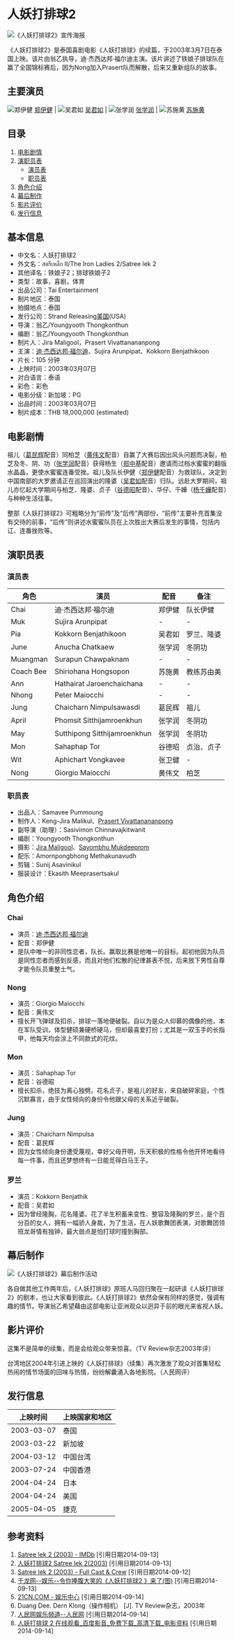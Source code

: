 # 人妖打排球2

![《人妖打排球2》宣传海报](https://bkimg.cdn.bcebos.com/pic/b03533fa828ba61ef9a2a0304234970a304e5964?x-bce-process=image/format,f_auto/resize,m_fill,limit_1,w_204,h_204)

《人妖打排球2》是泰国喜剧电影《人妖打排球》的续篇，于2003年3月7日在泰国上映。该片由翁乙执导，迪·杰西达邦·福尔迪主演。该片讲述了铁娘子排球队在赢了全国锦标赛后，因为Nong加入Prasert队而解散，后来又重新组队的故事。

## 主要演员

![郑伊健](https://bkimg.cdn.bcebos.com/pic/b03533fa828ba61ea8d3d262286c800a304e251ff37c?x-bce-process=image/format,f_auto/resize,m_fill,limit_1,w_82,h_102) [郑伊健](https://item/%E9%83%91%E4%BC%8A%E5%81%A5/324247) | ![吴君如](https://bkimg.cdn.bcebos.com/pic/d01373f082025aafa40f2c278bb5bc64034f79f0ac9d?x-bce-process=image/format,f_auto/resize,m_fill,limit_1,w_82,h_102) [吴君如](https://item/%E5%90%B4%E5%90%9B%E5%A6%82/801267) | ![张学润](https://bkimg.cdn.bcebos.com/pic/3bf33a87e950352afc1233a35143fbf2b2118b2d?x-bce-process=image/format,f_auto/resize,m_fill,limit_1,w_82,h_102) [张学润](https://item/%E5%BC%A0%E5%AD%A6%E6%B6%A6/1389396) | ![苏施黄](https://bkimg.cdn.bcebos.com/pic/6159252dd42a2834349bc20622e3deea15ce36d3113d?x-bce-process=image/format,f_auto/resize,m_fill,limit_1,w_82,h_102) [苏施黄](https://item/%E8%8B%8F%E6%96%BD%E9%BB%84/7045706)

## 目录

1. [电影剧情](#电影剧情)
2. [演职员表](#演职员表)
   - [演员表](#演员表)
   - [职员表](#职员表)
3. [角色介绍](#角色介绍)
4. [幕后制作](#幕后制作)
5. [影片评价](#影片评价)
6. [发行信息](#发行信息)

## 基本信息

- 中文名：人妖打排球2
- 外文名：สตรีเหล็ก II/The Iron Ladies 2/Satree lek 2
- 其他译名：铁娘子2；排球铁娘子2
- 类型：故事，喜剧，体育
- 出品公司：Tai Entertainment
- 制片地区：泰国
- 拍摄地点：泰国
- 发行公司：Strand Releasing[美国](2004)(USA)
- 导演：翁乙/Youngyooth Thongkonthun
- 编剧：翁乙/Youngyooth Thongkonthun
- 制片人：Jira Maligool，Prasert Vivattanananpong
- 主演：[迪·杰西达邦·福尔迪](https://item/%E8%BF%AA%C2%B7%E6%9D%B0%E8%A5%BF%E8%BE%BE%E9%82%A6%C2%B7%E7%A6%8F%E5%B0%94%E8%BF%AA/13386247)、Sujira Arunpipat、Kokkorn Benjathikoon
- 片长：105 分钟
- 上映时间：2003年03月07日
- 对白语言：泰语
- 彩色：彩色
- 电影分级：新加坡：PG
- 出品时间：2003年03月07日
- 制片成本：THB 18,000,000 (estimated)

## 电影剧情

祖儿（[葛民辉](https://item/%E8%91%9B%E6%B0%91%E8%BE%89/0?fromModule=lemma_inlink)配音）同柏芝（[黄伟文](https://item/%E9%BB%84%E4%BC%9F%E6%96%87/53931?fromModule=lemma_inlink)配音）自赢了大赛后因出风头问题而决裂，柏芝及冬、阴、功（[张学润](https://item/%E5%BC%A0%E5%AD%A6%E6%B6%A6/0?fromModule=lemma_inlink)配音）获得杨生（[郑中基](https://item/%E9%83%91%E4%B8%AD%E5%9F%BA/0?fromModule=lemma_inlink)配音）邀请而过档水蜜蜜的翻版水晶晶，更使水蜜蜜连番受挫。祖儿及队长伊健（[郑伊健](https://item/%E9%83%91%E4%BC%8A%E5%81%A5/0?fromModule=lemma_inlink)配音）为救球队，决定到中国南部的大罗邀请正在巡回演出的隆婆（[吴君如](https://item/%E5%90%B4%E5%90%9B%E5%A6%82/0?fromModule=lemma_inlink)配音）归队。远赴大罗期间，祖儿亦忆起大学期间与柏芝、隆婆、贞子（[谷德昭](https://item/%E8%B0%B7%E5%BE%B7%E6%98%AD/0?fromModule=lemma_inlink)配音）、华仔、千嬅（[杨千嬅](https://item/%E6%9D%A8%E5%8D%83%E5%AC%85/0?fromModule=lemma_inlink)配音）与种种生活往事。

整部《人妖打排球2》可粗略分为“前传”及“后传”两部份，“前传”主要补充首集没有交待的前事，“后传”则讲述水蜜蜜队员在上次胜出大赛后发生的事情，包括内讧、连番挫败等。

## 演职员表

### 演员表

| 角色     | 演员                | 配音               | 备注      |
| -------- | ------------------- | ------------------ | --------- |
| Chai     | 迪·杰西达邦·福尔迪 | 郑伊健             | 队长伊健   |
| Muk      | Sujira Arunpipat    | -                  | -         |
| Pia      | Kokkorn Benjathikoon | 吴君如             | 罗兰、隆婆 |
| June     | Anucha Chatkaew     | 张学润             | 冬阴功    |
| Muangman | Surapun Chawpaknam  | -                  | -         |
| Coach Bee| Shiriohana Hongsopon | 苏施黄             | 教练苏由美 |
| Ann      | Hathairat Jaroenchaichana | -              | -         |
| Nhong    | Peter Maiocchi      | -                  | -         |
| Jung     | Chaicharn Nimpulsawasdi | 葛民辉           | 祖儿      |
| April    | Phomsit Sitthijamroenkhun | 张学润         | 冬阴功    |
| May      | Sutthipong Sitthijamroenkhun | 张学润       | 冬阴功    |
| Mon      | Sahaphap Tor        | 谷德昭             | 贞治、贞子 |
| Wit      | Aphichart Vongkavee | 张卫健             | -         |
| Nong     | Giorgio Maiocchi    | 黄伟文             | 柏芝      |

### 职员表

- 出品人：Samavee Pummoung
- 制作人：Keng-Jira Malikul、[Prasert Vivattanananpong](https://item/Prasert%20Vivattanananpong/19384381?fromModule=lemma_inlink)
- 副导演（助理）：Sasivimon Chinnavajkitwanit
- 编剧：Youngyooth Thongkonthun
- 摄影：[Jira Maligool](https://item/Jira%20Maligool/19303786?fromModule=lemma_inlink)、[Sayombhu Mukdeeprom](https://item/Sayombhu%20Mukdeeprom/18625442?fromModule=lemma_inlink)
- 配乐：Amornpongbhong Methakunavudh
- 剪辑：Sunij Asavinikul
- 服装设计：Ekasith Meeprasertsakul

## 角色介绍

### Chai
- 演员：[迪·杰西达邦·福尔迪](https://item/%E8%BF%AA%C2%B7%E6%9D%B0%E8%A5%BF%E8%BE%BE%E9%82%A6%C2%B7%E7%A6%8F%E5%B0%94%E8%BF%AA/13386247?fromModule=lemma_inlink)
- 配音：郑伊健
- 是队中唯一的非同性恋者，队长。赢取比赛是他唯一的目标。起初他因为队员是同性恋者而感到反感，而且对他们松散的纪律甚表不悦，后来放下男性自尊才能令队员重整士气。

### Nong
- 演员：Giorgio Maiocchi
- 配音：黄伟文
- 擅长开飞弹球及扣杀，排球一落地便破裂。自以为是众人仰慕的偶像的他，本在军队受训，体型健硕兼硬桥硬马，但却最喜爱打扮；尤其是一双玉手的长指甲，他每天均会涂上不同款式的花纹。

### Mon
- 演员：Sahaphap Tor
- 配音：谷德昭
- 擅长扣杀，绝技为离心独劈。花名贞子，是袓儿的好友，来自破碎家庭，个性沉默寡言，由于女性倾向的身份令他跟父母的关系近乎破裂。

### Jung
- 演员：Chaicharn Nimpulsa
- 配音：葛民辉
- 因为女性倾向身份遭受蔑视，幸好父母开明，乐天积极的性格令他开怀地看待每一件事，而且还梦想终有一日能觅得白马王子。

### 罗兰
- 演员：Kokkorn Benjathik
- 配音：吴君如
- 因为曾经隆胸，花名隆婆。花了半生积蓄来变性、整容及隆胸的罗兰，是个百分百的女人，拥有一幅骄人身裁，为了生活，在人妖歌舞团表演，对歌舞团领班龙哥情有独钟，最大弱点是怕打球时撞到胸部。

## 幕后制作

![《人妖打排球2》幕后制作活动](https://bkimg.cdn.bcebos.com/pic/0824ab18972bd4078a76f9e278899e510fb3097f?x-bce-process=image/format,f_auto/resize,m_lfit,limit_1,h_1236)

各自做其他工作两年后，《人妖打排球》原班人马回归聚在一起研读《人妖打排球2》的剧本，也让大家看到彼此。《人妖打排球2》依然会保有同样的感觉，强调有趣的情节。导演翁乙希望藉由这部电影让亚洲观众以迥异于前的眼光来省视人妖。

## 影片评价

这集不是简单的续集，而是会给观众带来惊喜。（TV Review杂志2003年评）

台湾地区2004年引进上映的《人妖打排球》（续集）再次激发了观众对首集轻松热闹的情节场面的回味与热情，纷纷解囊涌入各地影院。（人民网评）

## 发行信息

| 上映时间        | 上映国家和地区 |
| --------------- | --------------- |
| 2003-03-07      | 泰国            |
| 2003-03-22      | 新加坡          |
| 2004-03-12      | 中国台湾        |
| 2003-07-24      | 中国香港        |
| 2004-04-24      | 日本            |
| 2004-04-24      | 美国            |
| 2005-04-05      | 捷克            |

## 参考资料

1. [Satree lek 2 (2003) - IMDb](https://www.imdb.com/title/tt0369225/)  \[引用日期2014-09-13\]
2. [人妖打排球2 Satree lek 2(2003)](https://movie.douban.com/subject/1940312/)  \[引用日期2014-09-13\]
3. [Satree lek 2 (2003) - Full Cast & Crew](https://www.imdb.com/title/tt0369225/fullcredits)  \[引用日期2014-09-12\]
4. [千龙网--娱乐--令你捧腹大笑的《人妖打排球2 》来了(图)](http://ent.qianlong.com/3020/2004/03/04/14794@1387486.htm)  \[引用日期2014-09-13\]
5. [21CN.COM - 娱乐中心](http://ent.21cn.com/movie/2003/07/17/4580960.shtml)  \[引用日期2014-09-14\]
6. Duang Dee. Dern Klong（操作相机） \[J\]. TV Review杂志，2003年
7. [人民网娱乐频道--人民网](http://ent.people.com.cn/GB/82079/313239/313241/index.html)  \[引用日期2014-09-14\]
8. [人妖打排球 2 在线观看_百度影音_免费下载_高清下载_电影资料](https://www.qd161.net/filmlist/1020215.html)  \[引用日期2014-09-14\]
<!-- tcd_original_link https://baike.baidu.com/item/%E4%BA%BA%E5%A6%96%E6%89%93%E6%8E%92%E7%90%832/3644777 -->

